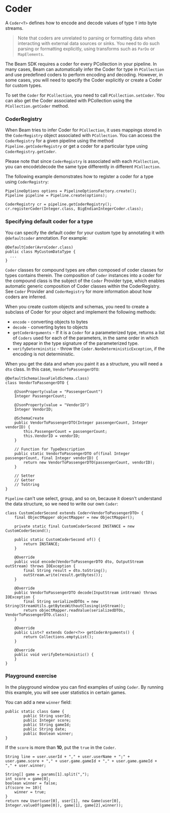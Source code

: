 <!--
Licensed under the Apache License, Version 2.0 (the "License");
you may not use this file except in compliance with the License.
You may obtain a copy of the License at

http://www.apache.org/licenses/LICENSE-2.0

Unless required by applicable law or agreed to in writing, software
distributed under the License is distributed on an "AS IS" BASIS,
WITHOUT WARRANTIES OR CONDITIONS OF ANY KIND, either express or implied.
See the License for the specific language governing permissions and
limitations under the License.
-->

# Coder

A `Coder<T>` defines how to encode and decode values of type `T` into byte streams.

> Note that coders are unrelated to parsing or formatting data when interacting with external data sources or sinks. You need to do such parsing or formatting explicitly, using transforms such as `ParDo` or `MapElements`.

The Beam SDK requires a coder for every PCollection in your pipeline. In many cases, Beam can automatically infer the Coder for type in `PCollection` and use predefined coders to perform encoding and decoding. However, in some cases, you will need to specify the Coder explicitly or create a Coder for custom types.

To set the `Coder` for `PCollection`, you need to call `PCollection.setCoder`. You can also get the Coder associated with PCollection using the `PCollection.getCoder` method.

### CoderRegistry

When Beam tries to infer Coder for `PCollection`, it uses mappings stored in the `CoderRegistry` object associated with `PCollection`. You can access the `CoderRegistry` for a given pipeline using the method `Pipeline.getCoderRegistry` or get a coder for a particular type using `CoderRegistry.getCoder`.

Please note that since `CoderRegistry` is associated with each `PCollection`, you can encode\decode the same type differently in different `PCollection`.

The following example demonstrates how to register a coder for a type using `CoderRegistry`:

```
PipelineOptions options = PipelineOptionsFactory.create();
Pipeline pipeline = Pipeline.create(options);

CoderRegistry cr = pipeline.getCoderRegistry();
cr.registerCoder(Integer.class, BigEndianIntegerCoder.class);
```

### Specifying default coder for a type

You can specify the default coder for your custom type by annotating it with `@defaultcoder` annotation. For example:
```
@DefaultCoder(AvroCoder.class)
public class MyCustomDataType {
  ...
}
```


`Coder` classes for compound types are often composed of coder classes for types contains therein. The composition of `Coder` instances into a coder for the compound class is the subject of the `Coder` Provider type, which enables automatic generic composition of Coder classes within the CoderRegistry. See `Coder` Provider and `CoderRegistry` for more information about how coders are inferred.

When you create custom objects and schemas, you need to create a subclass of Coder for your object and implement the following methods:
* `encode` - converting objects to bytes
* `decode` - converting bytes to objects
* `getCoderArguments` - If it is a `Coder` for a parameterized type, returns a list of `Coders` used for each of the parameters, in the same order in which they appear in the type signature of the parameterized type.
* `verifyDeterministic` - throw the `Coder.NonDeterministicException`, if the encoding is not deterministic.

When you get the data and when you paint it as a structure, you will need a `dto` class. In this case, `VendorToPassengerDTO`:

```
@DefaultSchema(JavaFieldSchema.class)
class VendorToPassengerDTO {

    @JsonProperty(value = "PassengerCount")
    Integer PassengerCount;

    @JsonProperty(value = "VendorID")
    Integer VendorID;

    @SchemaCreate
    public VendorToPassengerDTO(Integer passengerCount, Integer vendorID) {
        this.PassengerCount = passengerCount;
        this.VendorID = vendorID;
    }

    // Function for TypeDescription
    public static VendorToPassengerDTO of(final Integer passengerCount, final Integer vendorID) {
        return new VendorToPassengerDTO(passengerCount, vendorID);
    }

    // Setter
    // Getter
    // ToString
}
```

`Pipeline` can't use select, group, and so on, because it doesn't understand the data structure, so we need to write our own `Coder`:

```
class CustomCoderSecond extends Coder<VendorToPassengerDTO> {
    final ObjectMapper objectMapper = new ObjectMapper();

    private static final CustomCoderSecond INSTANCE = new CustomCoderSecond();

    public static CustomCoderSecond of() {
        return INSTANCE;
    }

    @Override
    public void encode(VendorToPassengerDTO dto, OutputStream outStream) throws IOException {
        final String result = dto.toString();
        outStream.write(result.getBytes());
    }

    @Override
    public VendorToPassengerDTO decode(InputStream inStream) throws IOException {
        final String serializedDTOs = new String(StreamUtils.getBytesWithoutClosing(inStream));
        return objectMapper.readValue(serializedDTOs, VendorToPassengerDTO.class);
    }

    @Override
    public List<? extends Coder<?>> getCoderArguments() {
        return Collections.emptyList();
    }

    @Override
    public void verifyDeterministic() {
    }
}
```

### Playground exercise

In the playground window you can find examples of using `Coder`. By running this example, you will see user statistics in certain games.

You can add a new `winner` field:
```
public static class Game {
        public String userId;
        public Integer score;
        public String gameId;
        public String date;
        public Boolean winner;
}
```

If the `score` is more than **10**, put the `true` in the `Coder`.

```
String line = user.userId + "," + user.userName + ";" + user.game.score + "," + user.game.gameId + "," + user.game.gameId + "," + user.winner;
```

```
String[] game = params[1].split(",");
int score = game[0];
boolean winner = false;
if(score >= 10){
    winner = true;
}
return new User(user[0], user[1], new Game(user[0], Integer.valueOf(game[0]), game[1], game[2],winner));
```
